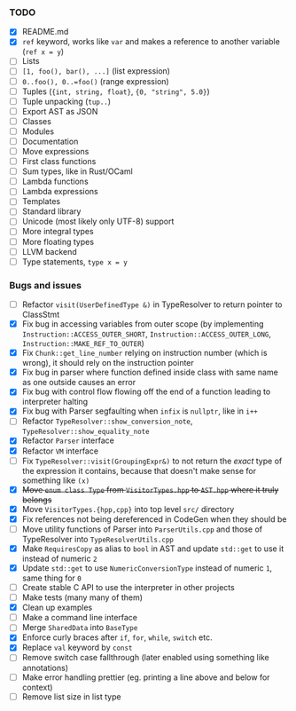 ### TODO

- [x] README.md
- [x] `ref` keyword, works like `var` and makes a reference to another variable
  (`ref x = y`)
- [ ] Lists
- [ ] `[1, foo(), bar(), ...]` (list expression)
- [ ] `0..foo(), 0..=foo()` (range expression)
- [ ] Tuples (`{int, string, float}`, `{0, "string", 5.0}`)
- [ ] Tuple unpacking (`tup..`)
- [ ] Export AST as JSON
- [ ] Classes
- [ ] Modules
- [ ] Documentation
- [ ] Move expressions
- [ ] First class functions
- [ ] Sum types, like in Rust/OCaml
- [ ] Lambda functions
- [ ] Lambda expressions
- [ ] Templates
- [ ] Standard library
- [ ] Unicode (most likely only UTF-8) support
- [ ] More integral types
- [ ] More floating types
- [ ] LLVM backend
- [ ] Type statements, `type x = y`

### Bugs and issues

- [ ] Refactor `visit(UserDefinedType &)` in TypeResolver to return pointer to
  ClassStmt
- [x] Fix bug in accessing variables from outer scope (by implementing
  `Instruction::ACCESS_OUTER_SHORT`, `Instruction::ACCESS_OUTER_LONG`,
  `Instruction::MAKE_REF_TO_OUTER`)
- [x] Fix `Chunk::get_line_number` relying on instruction number (which is
  wrong), it should rely on the instruction pointer
- [x] Fix bug in parser where function defined inside class with same name as
  one outside causes an error
- [x] Fix bug with control flow flowing off the end of a function leading to
  interpreter halting
- [x] Fix bug with Parser segfaulting when `infix` is `nullptr`, like in `i++`
- [ ] Refactor `TypeResolver::show_conversion_note`, `TypeResolver::show_equality_note`
- [x] Refactor `Parser` interface
- [x] Refactor `VM` interface
- [ ] Fix `TypeResolver::visit(GroupingExpr&)` to not return the *exact* type of the expression
  it contains, because that doesn't make sense for something like `(x)`
- [x] ~~Move `enum class Type` from `VisitorTypes.hpp` to `AST.hpp` where it truly belongs~~
- [x] Move `VisitorTypes.{hpp,cpp}` into top level `src/` directory
- [x] Fix references not being dereferenced in CodeGen when they should be
- [ ] Move utility functions of Parser into `ParserUtils.cpp` and those of TypeResolver into
  `TypeResolverUtils.cpp`
- [x] Make `RequiresCopy` as alias to `bool` in AST and update `std::get` to use it instead of
numeric `2`
- [x] Update `std::get` to use `NumericConversionType` instead of numeric `1`, same thing for `0`
- [ ] Create stable C API to use the interpreter in other projects
- [ ] Make tests (many many of them)
- [x] Clean up examples
- [ ] Make a command line interface
- [ ] Merge `SharedData` into `BaseType`
- [x] Enforce curly braces after `if`, `for`, `while`, `switch` etc.
- [x] Replace `val` keyword by `const`
- [ ] Remove switch case fallthrough (later enabled using something like annotations)
- [ ] Make error handling prettier (eg. printing a line above and below for context)
- [ ] Remove list size in list type